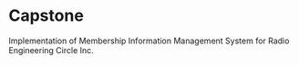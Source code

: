 # Capstone
Implementation of Membership Information Management System for Radio Engineering Circle Inc.
